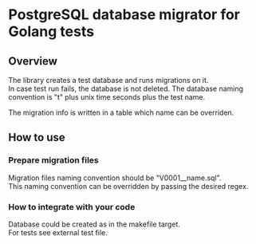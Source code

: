 # PostgreSQL database migrator for Golang tests

## Overview

The library creates a test database and runs migrations on it.  
In case test run fails, the database is not deleted. The database naming convention is "t" plus unix time seconds plus the test name.

The migration info is written in a table which name can be overriden.

## How to use

### Prepare migration files

Migration files naming convention should be "V0001__name.sql".  
This naming convention can be overridden by passing the desired regex.

### How to integrate with your code

Database could be created as in the makefile target.  
For tests see external test file.  
